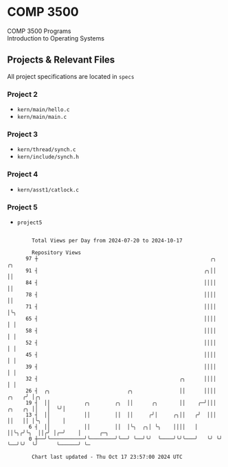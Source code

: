 # COMP 3500
COMP 3500 Programs  
Introduction to Operating Systems  
## Projects & Relevant Files
All project specifications are located in `specs`
### Project 2
- `kern/main/hello.c`
- `kern/main/main.c`
### Project 3
- `kern/thread/synch.c`
- `kern/include/synch.h`
### Project 4
- `kern/asst1/catlock.c`
### Project 5
- `project5`

```

        Total Views per Day from 2024-07-20 to 2024-10-17

        Repository Views
      97 ┼                                                        ╭╮                ╭╮
      91 ┤                                                      ╭╮││                ││
      84 ┤                                                      ││││                ││
      78 ┤                                                      ││││                ││
      71 ┤                                                      ││││                │╰╮
      65 ┤                                                      ││││                │ │
      58 ┤                                                      ││││                │ │
      52 ┤                                                      ││││                │ │
      45 ┤                                                      ││││                │ │
      39 ┤                                                      ││││                │ │
      32 ┤                                              ╭╮      ││││                │ │
      26 ┤  ╭╮                         ╭╮               ││      ││││          ╭╮   ╭╯ │╭╮
      19 ┤  ││           ╭╮        ╭╮  ││      ╭╮       ││    ╭─╯│││  ╭╮   ╭╮ ││   │  ╰╯│
      13 ┤  ││           ││        ││  ││     ╭╯│     ╭╮││   ╭╯  │││  ││   ││ │╰╮  │    │
       6 ┤  ││           ││        ││  │╰╮  ╭╮│ ╰╮    ││││   │   ││╰╮╭╯╰╮  ││╭╯ │╭─╯    │      ╭─╮
       0 ┼──╯╰───────────╯╰────────╯╰──╯ ╰──╯╰╯  ╰────╯╰╯╰───╯   ╰╯ ╰╯  ╰──╯╰╯  ╰╯      ╰──────╯ ╰─

        Chart last updated - Thu Oct 17 23:57:00 2024 UTC
        
```
